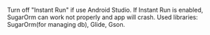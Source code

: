 Turn off "Instant Run" if use Android Studio. 
If Instant Run is enabled, SugarOrm can work not properly and app will crash.
Used libraries: SugarOrm(for managing db), Glide, Gson.   
